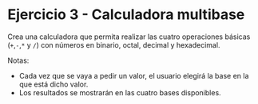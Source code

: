 # Ejercicio 3 - Calculadora multibase

Crea una calculadora que permita realizar las cuatro operaciones básicas (`+`,`-`,`*` y `/`) con números en binario, octal, decimal y hexadecimal.

Notas:

* Cada vez que se vaya a pedir un valor, el usuario elegirá la base en la que está dicho valor. 
* Los resultados se mostrarán en las cuatro bases disponibles.

